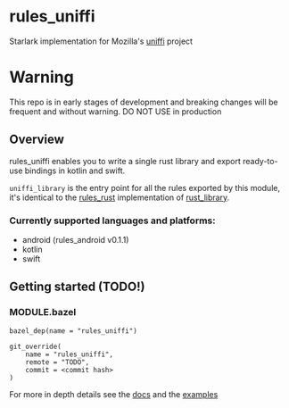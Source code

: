 # rules_uniffi

Starlark implementation for Mozilla's [uniffi]("https://github.com/mozilla/uniffi-rs") project

# Warning
This repo is in early stages of development and breaking changes will be frequent and without warning. DO NOT USE in production

## Overview

rules_uniffi enables you to write a single rust library and export ready-to-use bindings in kotlin and swift.

```uniffi_library``` is the entry point for all the rules exported by this module,<br>
it's identical to the [rules_rust](https://github.com/bazelbuild/rules_rust) implementation of [rust_library](https://bazelbuild.github.io/rules_rust/rust.html#rust_library).

### Currently supported languages and platforms:
 - android (rules_android v0.1.1)
 - kotlin
 - swift

## Getting started (TODO!)

### MODULE.bazel
```
bazel_dep(name = "rules_uniffi")

git_override(
    name = "rules_uniffi", 
    remote = "TODO", 
    commit = <commit hash>
)
```

For more in depth details see the [docs](docs/rules_uniffi.md) and the [examples](examples/)
